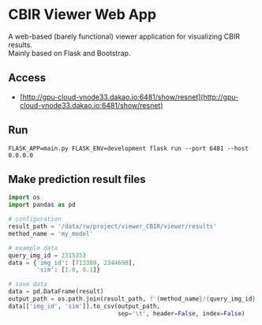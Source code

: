 # CBIR Viewer Web App

A web-based (barely functional) viewer application for visualizing CBIR results.  
Mainly based on Flask and Bootstrap.

## Access

* [http://gpu-cloud-vnode33.dakao.io:6481/show/resnet](http://gpu-cloud-vnode33.dakao.io:6481/show/resnet)


## Run


`FLASK_APP=main.py FLASK_ENV=development flask run --port 6481 --host 0.0.0.0`


## Make prediction result files

```python
import os
import pandas as pd

# configuration
result_path = '/data/rw/project/viewer_CBIR/viewer/results'
method_name = 'my_model'

# example data
query_img_id = 2315353
data = {'img_id': [713389, 2344690],
        'sim': [1.0, 0.1]}

# save data
data = pd.DataFrame(result)
output_path = os.path.join(result_path, f'{method_name}/{query_img_id}.tsv')
data[['img_id', 'sim']].to_csv(output_path,
                               sep='\t', header=False, index=False)
```
